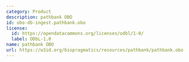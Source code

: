 ```yaml
---
category: Product
description: pathbank OBO
id: obo-db-ingest.pathbank.obo
license:
  id: https://opendatacommons.org/licenses/odbl/1-0/
  label: ODbL-1.0
name: pathbank OBO
url: https://w3id.org/biopragmatics/resources/pathbank/pathbank.obo
---
```


